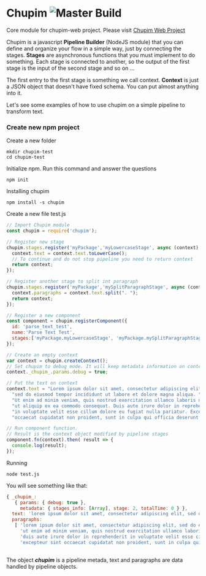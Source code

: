 # Chupim ![Master Build](https://travis-ci.org/baliberdin/chupim.svg?branch=master)
Core module for chupim-web project.
Please visit [Chupim Web Project](https://github.com/baliberdin/chupim-web)

Chupim is a javascript **Pipeline Builder** (NodeJS module) that you can define and organize your 
flow in a simple way, just by connecting the stages. **Stages** are asynchronous functions that 
you must implement to do something. Each stage is connected to another, so the output of the 
first stage is the input of the second stage and so on ...

The first entry to the first stage is something we call context.
**Context** is just a JSON object that doesn't have fixed schema. You can put almost anything into it.

Let's see some examples of how to use chupim on a simple pipeline to transform text.

### Create new npm project
Create a new folder
```shell
mkdir chupim-test
cd chupim-test
```

Initialize npm. Run this command and answer the questions
```shell
npm init
```

Installing chupim
```shell
npm install -s chupim
```

Create a new file test.js
```javascript
// Import Chupim module
const chupim = require('chupim');

// Register new stage
chupim.stages.register('myPackage','myLowercaseStage', async (context) => {
  context.text = context.text.toLowerCase();
  // To continue and do not stop pipeline you need to return context 
  return context;
});

// Register another stage to split int paragraph
chupim.stages.register('myPackage','mySplitParagraphStage', async (context) => {
  context.paragraphs = context.text.split(". ");
  return context;
});

// Register a new component
const component = chupim.registerComponent({
  id: 'parse_text_test',
  name:'Parse Text Test',
  stages:['myPackage.myLowercaseStage', 'myPackage.mySplitParagraphStage']
});

// Create an empty context
var context = chupim.createContext();
// Set chupim to debug mode. It will keep metadata information on context object.
context._chupim_.params.debug = true;

// Put the text on context
context.text = "Lorem ipsum dolor sit amet, consectetur adipiscing elit, "+
  "sed do eiusmod tempor incididunt ut labore et dolore magna aliqua. "+
  "Ut enim ad minim veniam, quis nostrud exercitation ullamco laboris nisi "+
  "ut aliquip ex ea commodo consequat. Duis aute irure dolor in reprehenderit "+
  "in voluptate velit esse cillum dolore eu fugiat nulla pariatur. Excepteur sint "+
  "occaecat cupidatat non proident, sunt in culpa qui officia deserunt mollit anim id est laborum.";

// Run component function.
// Result is the context object modified by pipeline stages
component.fn(context).then( result => {
  console.log(result);
});
```
Running
```shell
node test.js
```

You will see something like that:
```javascript
{ _chupim_: 
   { params: { debug: true },
     metadata: { stages_info: [Array], stage: 2, totalTime: 0 } },
  text: 'lorem ipsum dolor sit amet, consectetur adipiscing elit, sed do eiusmod tempor incididunt ut labore et dolore magna aliqua. ut enim ad minim veniam, quis nostrud exercitation ullamco laboris nisi ut aliquip ex ea commodo consequat. duis aute irure dolor in reprehenderit in voluptate velit esse cillum dolore eu fugiat nulla pariatur. excepteur sint occaecat cupidatat non proident, sunt in culpa qui officia deserunt mollit anim id est laborum.',
  paragraphs: 
   [ 'lorem ipsum dolor sit amet, consectetur adipiscing elit, sed do eiusmod tempor incididunt ut labore et dolore magna aliqua',
     'ut enim ad minim veniam, quis nostrud exercitation ullamco laboris nisi ut aliquip ex ea commodo consequat',
     'duis aute irure dolor in reprehenderit in voluptate velit esse cillum dolore eu fugiat nulla pariatur',
     'excepteur sint occaecat cupidatat non proident, sunt in culpa qui officia deserunt mollit anim id est laborum.' ] }
     
```

The object **_chupim_** is a pipeline metada, text and paragraphs are data handled by pipeline objects.